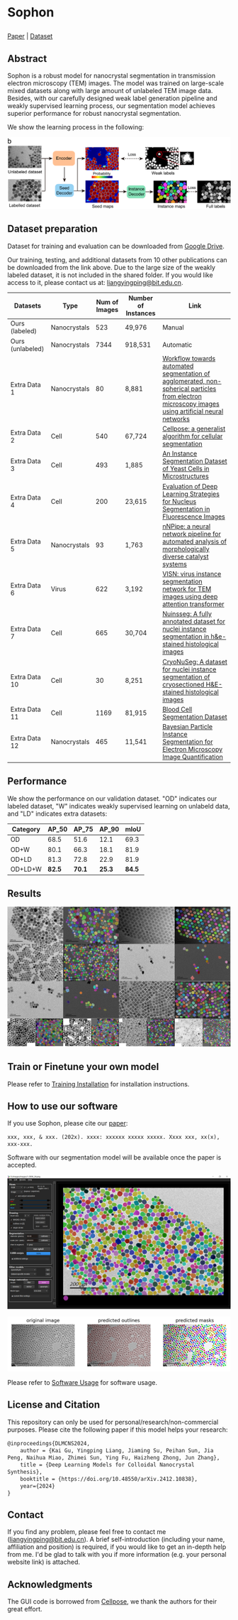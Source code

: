 # <p>  <b>Sophon </b> </p>

[Paper]() | [Dataset]()


## Abstract

Sophon is a robust model for nanocrystal segmentation in transmission electron microscopy (TEM) images. The model was trained on large-scale mixed datasets along with large amount of unlabeled TEM image data. Besides, with our carefully designed weak label generation pipeline and weakly supervised learning process, our segmentation model achieves superior performance for robust nanocrystal segmentation.

We show the learning process in the following:

![Weakly-learning](assets/weakly-learning.png)

## Dataset preparation

Dataset for training and evaluation can be downloaded from [Google Drive](https://drive.google.com/drive/folders/1us6_VNDlI1MZhPdavv4OxJMFF1GHO4El?usp=sharing).

Our training, testing, and additional datasets from 10 other publications can be downloaded from the link above. Due to the large size of the weakly labeled dataset, it is not included in the shared folder. If you would like access to it, please contact us at: liangyingping@bit.edu.cn.

| Datasets         | Type         | Num of Images | Number of Instances | Link      |
| ---------------- | ------------ | ------------- | ------------------- | --------- |
| Ours (labeled)   | Nanocrystals | 523           | 49,976              | Manual    |
| Ours (unlabeled) | Nanocrystals | 7344          | 918,531             | Automatic |
| Extra Data 1     | Nanocrystals | 80            | 8,881  | [Workflow towards automated segmentation of agglomerated, non-spherical particles from electron microscopy images using artificial neural networks](https://www.nature.com/articles/s41598-021-84287-6) |
| Extra Data 2     | Cell         | 540           | 67,724 | [Cellpose: a generalist algorithm for cellular segmentation](https://www.nature.com/articles/s41592-020-01018-x) |
| Extra Data 3     | Cell         | 493           | 1,885  | [An Instance Segmentation Dataset of Yeast Cells in Microstructures](https://christophreich1996.github.io/yeast_in_microstructures_dataset/) |
| Extra Data 4     | Cell         | 200           | 23,615 | [Evaluation of Deep Learning Strategies for Nucleus Segmentation in Fluorescence Images](https://pubmed.ncbi.nlm.nih.gov/31313519/) |
| Extra Data 5     | Nanocrystals | 93            | 1,763  | [nNPipe: a neural network pipeline for automated analysis of morphologically diverse catalyst systems](https://www.nature.com/articles/s41524-022-00949-7) |
| Extra Data 6     | Virus        | 622           | 3,192  | [VISN: virus instance segmentation network for TEM images using deep attention transformer](https://pubmed.ncbi.nlm.nih.gov/37903415/) |
| Extra Data 7     | Cell         | 665           | 30,704 | [Nuinsseg: A fully annotated dataset for nuclei instance segmentation in h&e-stained histological images](https://www.nature.com/articles/s41597-024-03117-2) |
| Extra Data 10    | Cell         | 30            | 8,251  | [CryoNuSeg: A dataset for nuclei instance segmentation of cryosectioned H&E-stained histological images](https://www.sciencedirect.com/science/article/pii/S0010482521001438) |
| Extra Data 11    | Cell         | 1169          | 81,915 | [Blood Cell Segmentation Dataset](https://www.kaggle.com/datasets/jeetblahiri/bccd-dataset-with-mask) |
| Extra Data 12    | Nanocrystals | 465           | 11,541 | [Bayesian Particle Instance Segmentation for Electron Microscopy Image Quantification](https://pubs.acs.org/doi/full/10.1021/acs.jcim.0c01455) |


## Performance

We show the performance on our validation dataset. "OD" indicates our labeled dataset, "W" indicates weakly supervised learning on unlabeld data, and "LD" indicates extra datasets:

| Category | AP_50 | AP_75 | AP_90 | mIoU |
|----------|-------|-------|-------|------|
| OD       | 68.5  | 51.6  | 12.1  | 69.3 |
| OD+W     | 80.1  | 66.3  | 18.1  | 81.9 |
| OD+LD    | 81.3  | 72.8  | 22.9  | 81.9 |
| OD+LD+W  | **82.5**  | **70.1**  | **25.3**  | **84.5** |


## Results

![Segmentation](assets/visualization.png)

## Train or Finetune your own model

Please refer to [Training Installation](train/README.md) for installation instructions.

## How to use our software

If you use Sophon, please cite our [paper]():
```
xxx, xxx, & xxx. (202x). xxxx: xxxxxx xxxxx xxxxx. Xxxx xxx, xx(x), xxx-xxx.
```

Software with our segmentation model will be available once the paper is accepted.

![Software](assets/software.png)

![Segmentation](assets/1-0001_visualization.png)

Please refer to [Software Usage](docs/software.md) for software usage.

## License and Citation
This repository can only be used for personal/research/non-commercial purposes. Please cite the following paper if this model helps your research:

```
@inproceedings{DLMCNS2024,
    author = {Kai Gu, Yingping Liang, Jiaming Su, Peihan Sun, Jia Peng, Naihua Miao, Zhimei Sun, Ying Fu, Haizheng Zhong, Jun Zhang},
    title = {Deep Learning Models for Colloidal Nanocrystal Synthesis},
    booktitle = {https://doi.org/10.48550/arXiv.2412.10838},
    year={2024}
}
```

## Contact
If you find any problem, please feel free to contact me (liangyingping@bit.edu.cn). A brief self-introduction (including your name, affiliation and position) is required, if you would like to get an in-depth help from me. I'd be glad to talk with you if more information (e.g. your personal website link) is attached.

## Acknowledgments
The GUI code is borrowed from [Cellpose](https://github.com/MouseLand/cellpose), we thank the authors for their great effort.
